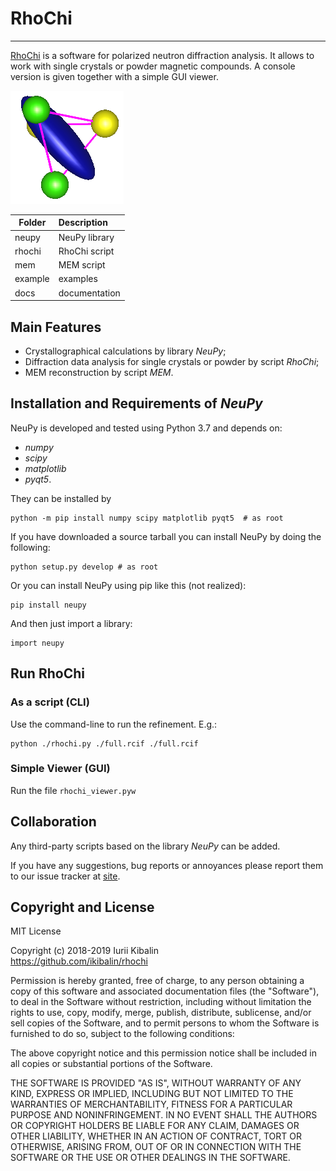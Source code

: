 # RhoChi 
***

[RhoChi] is a software for polarized neutron diffraction analysis. It allows to work with single crystals or powder magnetic compounds. A console version is given together with a simple GUI viewer. 

![logo](rhochi/f_icon/smm.png "logo")



 Folder    |  Description
 -----     |  :--------
 neupy     |  NeuPy library 
 rhochi    |  RhoChi script 
 mem       |  MEM script
 example   |  examples
 docs      |  documentation

## Main Features


 - Crystallographical calculations by library *NeuPy*;
 - Diffraction data analysis for single crystals or powder by script *RhoChi*;
 - MEM reconstruction by script *MEM*.

## Installation and Requirements of *NeuPy*


NeuPy is developed and tested using Python 3.7 and depends on:

- *numpy* 
- *scipy*
- *matplotlib*
- *pyqt5*.

They can be installed by
```
python -m pip install numpy scipy matplotlib pyqt5  # as root 
```

If you have downloaded a source tarball you can install NeuPy by doing the following:
```
python setup.py develop # as root 
```

Or you can install NeuPy using pip like this (not realized):
```
pip install neupy
```


And then just import a library:
```
import neupy
```


## Run RhoChi

### As a script (CLI) 
Use the command-line to run the refinement. E.g.:
```
python ./rhochi.py ./full.rcif ./full.rcif
```

### Simple Viewer (GUI) 
Run the file `rhochi_viewer.pyw`

## Collaboration

Any third-party scripts based on the library *NeuPy* can be added.

If you have any suggestions, bug reports or annoyances please report them to our issue tracker at [site][RhoChi].

## Copyright and License

MIT License

Copyright (c) 2018-2019 Iurii Kibalin   
https://github.com/ikibalin/rhochi

Permission is hereby granted, free of charge, to any person obtaining a copy
of this software and associated documentation files (the "Software"), to deal
in the Software without restriction, including without limitation the rights
to use, copy, modify, merge, publish, distribute, sublicense, and/or sell
copies of the Software, and to permit persons to whom the Software is
furnished to do so, subject to the following conditions:

The above copyright notice and this permission notice shall be included in all
copies or substantial portions of the Software.

THE SOFTWARE IS PROVIDED "AS IS", WITHOUT WARRANTY OF ANY KIND, EXPRESS OR
IMPLIED, INCLUDING BUT NOT LIMITED TO THE WARRANTIES OF MERCHANTABILITY,
FITNESS FOR A PARTICULAR PURPOSE AND NONINFRINGEMENT. IN NO EVENT SHALL THE
AUTHORS OR COPYRIGHT HOLDERS BE LIABLE FOR ANY CLAIM, DAMAGES OR OTHER
LIABILITY, WHETHER IN AN ACTION OF CONTRACT, TORT OR OTHERWISE, ARISING FROM,
OUT OF OR IN CONNECTION WITH THE SOFTWARE OR THE USE OR OTHER DEALINGS IN THE
SOFTWARE.

[RhoChi]: https://github.com/ikibalin/rhochi "GitHub link on RhoChi"